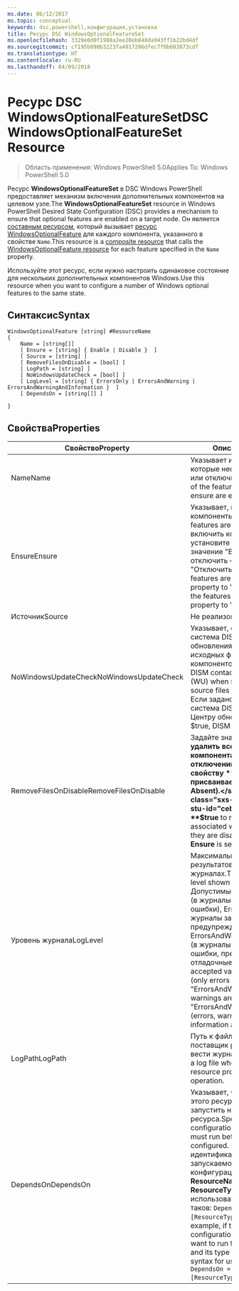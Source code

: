 ```yaml
---
ms.date: 06/12/2017
ms.topic: conceptual
keywords: dsc,powershell,конфигурация,установка
title: Ресурс DSC WindowsOptionalFeatureSet
ms.openlocfilehash: 3329e0d0f1988a2ee20eb848da943ff1b22bd4df
ms.sourcegitcommit: cf195b090b3223fa4917206dfec7f0b603873cdf
ms.translationtype: HT
ms.contentlocale: ru-RU
ms.lasthandoff: 04/09/2018
---
```

# <a name="dsc-windowsoptionalfeatureset-resource"></a><span data-ttu-id="ceb87-103">Ресурс DSC WindowsOptionalFeatureSet</span><span class="sxs-lookup"><span data-stu-id="ceb87-103">DSC WindowsOptionalFeatureSet Resource</span></span>

> <span data-ttu-id="ceb87-104">Область применения: Windows PowerShell 5.0</span><span class="sxs-lookup"><span data-stu-id="ceb87-104">Applies To: Windows PowerShell 5.0</span></span>

<span data-ttu-id="ceb87-105">Ресурс **WindowsOptionalFeatureSet** в DSC Windows PowerShell предоставляет механизм включения дополнительных компонентов на целевом узле.</span><span class="sxs-lookup"><span data-stu-id="ceb87-105">The **WindowsOptionalFeatureSet** resource in Windows PowerShell Desired State Configuration (DSC) provides a mechanism to ensure that optional features are enabled on a target node.</span></span>
<span data-ttu-id="ceb87-106">Он является [составным ресурсом](authoringResourceComposite.md), который вызывает [ресурс WindowsOptionalFeature](windowsOptionalFeatureResource.md) для каждого компонента, указанного в свойстве `Name`.</span><span class="sxs-lookup"><span data-stu-id="ceb87-106">This resource is a [composite resource](authoringResourceComposite.md) that calls the [WindowsOptionalFeature resource](windowsOptionalFeatureResource.md) for each feature specified in the `Name` property.</span></span>

<span data-ttu-id="ceb87-107">Используйте этот ресурс, если нужно настроить одинаковое состояние для нескольких дополнительных компонентов Windows.</span><span class="sxs-lookup"><span data-stu-id="ceb87-107">Use this resource when you want to configure a number of Windows optional features to the same state.</span></span>

## <a name="syntax"></a><span data-ttu-id="ceb87-108">Синтаксис</span><span class="sxs-lookup"><span data-stu-id="ceb87-108">Syntax</span></span>

```
WindowsOptionalFeature [string] #ResourceName
{
    Name = [string[]]
    [ Ensure = [string] { Enable | Disable }  ]
    [ Source = [string] ]
    [ RemoveFilesOnDisable = [bool] ]
    [ LogPath = [string] ]
    [ NoWindowsUpdateCheck = [bool] ]
    [ LogLevel = [string] { ErrorsOnly | ErrorsAndWarning | ErrorsAndWarningAndInformation }  ]
    [ DependsOn = [string[]] ]

}
```

## <a name="properties"></a><span data-ttu-id="ceb87-109">Свойства</span><span class="sxs-lookup"><span data-stu-id="ceb87-109">Properties</span></span>

|  <span data-ttu-id="ceb87-110">Свойство</span><span class="sxs-lookup"><span data-stu-id="ceb87-110">Property</span></span>  |  <span data-ttu-id="ceb87-111">Описание</span><span class="sxs-lookup"><span data-stu-id="ceb87-111">Description</span></span>   |
|---|---|
| <span data-ttu-id="ceb87-112">Name</span><span class="sxs-lookup"><span data-stu-id="ceb87-112">Name</span></span>| <span data-ttu-id="ceb87-113">Указывает имена компонентов, которые необходимо включить или отключить.</span><span class="sxs-lookup"><span data-stu-id="ceb87-113">Indicates the name of the features that you want to ensure are enabled or disabled.</span></span>|
| <span data-ttu-id="ceb87-114">Ensure</span><span class="sxs-lookup"><span data-stu-id="ceb87-114">Ensure</span></span>| <span data-ttu-id="ceb87-115">Указывает, включены ли компоненты.</span><span class="sxs-lookup"><span data-stu-id="ceb87-115">Specifies whether the features are enabled.</span></span> <span data-ttu-id="ceb87-116">Чтобы включить компоненты, установите для этого свойства значение "Включить", чтобы отключить — значение "Отключить".</span><span class="sxs-lookup"><span data-stu-id="ceb87-116">To ensure that the features are enabled, set this property to "Enable" To ensure that the features are disabled, set the property to "Disable".</span></span>|
| <span data-ttu-id="ceb87-117">Источник</span><span class="sxs-lookup"><span data-stu-id="ceb87-117">Source</span></span>| <span data-ttu-id="ceb87-118">Не реализовано.</span><span class="sxs-lookup"><span data-stu-id="ceb87-118">Not implemented.</span></span>|
| <span data-ttu-id="ceb87-119">NoWindowsUpdateCheck</span><span class="sxs-lookup"><span data-stu-id="ceb87-119">NoWindowsUpdateCheck</span></span>| <span data-ttu-id="ceb87-120">Указывает, обращается ли система DISM к Центру обновления Windows при поиске исходных файлов для включения компонентов.</span><span class="sxs-lookup"><span data-stu-id="ceb87-120">Specifies whether DISM contacts Windows Update (WU) when searching for the source files to enable features.</span></span> <span data-ttu-id="ceb87-121">Если задано значение $true, система DISM не обращается к Центру обновления Windows.</span><span class="sxs-lookup"><span data-stu-id="ceb87-121">If $true, DISM does not contact WU.</span></span>|
| <span data-ttu-id="ceb87-122">RemoveFilesOnDisable</span><span class="sxs-lookup"><span data-stu-id="ceb87-122">RemoveFilesOnDisable</span></span>| <span data-ttu-id="ceb87-123">Задайте значение **$true**, чтобы удалить все файлы, связанные с компонентами, при их отключении (то есть когда свойству **Ensure** присваивается значение Absent).</span><span class="sxs-lookup"><span data-stu-id="ceb87-123">Set to **$true** to remove all files associated with the features when they are disabled (that is, when **Ensure** is set to "Absent").</span></span>|
| <span data-ttu-id="ceb87-124">Уровень журнала</span><span class="sxs-lookup"><span data-stu-id="ceb87-124">LogLevel</span></span>| <span data-ttu-id="ceb87-125">Максимальный уровень результатов, показываемый в журналах.</span><span class="sxs-lookup"><span data-stu-id="ceb87-125">The maximum output level shown in the logs.</span></span> <span data-ttu-id="ceb87-126">Допустимые значения: ErrorsOnly (в журналы записываются только ошибки), ErrorsAndWarning (в журналы записываются ошибки и предупреждения) и ErrorsAndWarningAndInformation (в журналы записываются ошибки, предупреждения и отладочные сведения).</span><span class="sxs-lookup"><span data-stu-id="ceb87-126">The accepted values are: "ErrorsOnly" (only errors are logged), "ErrorsAndWarning" (errors and warnings are logged), and "ErrorsAndWarningAndInformation" (errors, warnings, and debug information are logged).</span></span>|
| <span data-ttu-id="ceb87-127">LogPath</span><span class="sxs-lookup"><span data-stu-id="ceb87-127">LogPath</span></span>| <span data-ttu-id="ceb87-128">Путь к файлу журнала, в котором поставщик ресурсов должен вести журнал работы.</span><span class="sxs-lookup"><span data-stu-id="ceb87-128">The path to a log file where you want the resource provider to log the operation.</span></span>|
| <span data-ttu-id="ceb87-129">DependsOn</span><span class="sxs-lookup"><span data-stu-id="ceb87-129">DependsOn</span></span>| <span data-ttu-id="ceb87-130">Указывает, что перед настройкой этого ресурса необходимо запустить настройку другого ресурса.</span><span class="sxs-lookup"><span data-stu-id="ceb87-130">Specifies that the configuration of another resource must run before this resource is configured.</span></span> <span data-ttu-id="ceb87-131">Например, если идентификатор первого запускаемого блока сценария для конфигурации ресурса — __ResourceName__, а его тип — __ResourceType__, то синтаксис использования этого свойства таков: `DependsOn = "[ResourceType]ResourceName"`.</span><span class="sxs-lookup"><span data-stu-id="ceb87-131">For example, if the ID of the resource configuration script block that you want to run first is __ResourceName__ and its type is __ResourceType__, the syntax for using this property is `DependsOn = "[ResourceType]ResourceName"`.</span></span>|